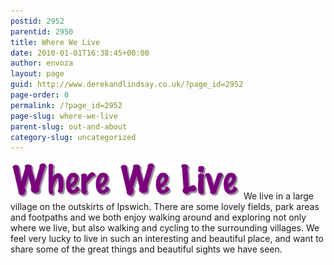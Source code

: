 ```yaml
---
postid: 2952
parentid: 2950
title: Where We Live
date: 2010-01-01T16:38:45+00:00
author: envoza
layout: page
guid: http://www.derekandlindsay.co.uk/?page_id=2952
page-order: 0
permalink: /?page_id=2952
page-slug: where-we-live
parent-slug: out-and-about
category-slug: uncategorized
---
```

<img class="aligncenter size-full wp-image-544 titleimage" title="Out & About" src="/wp-content/uploads/2010/01/title_wherewelive.gif" alt="" />  
We live in a large village on the outskirts of Ipswich. There are some lovely fields, park areas and footpaths and we both enjoy walking around and exploring not only where we live, but also walking and cycling to the surrounding villages. We feel very lucky to live in such an interesting and beautiful place, and want to share some of the great things and beautiful sights we have seen.